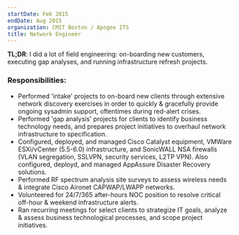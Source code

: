 ```yaml
---
startDate: Feb 2015
endDate: Aug 2015
organization: CMIT Boston / Apogee ITS
title: Network Engineer
---
```


**TL;DR**: I did a lot of field engineering: on-boarding new customers, executing gap analyses, and running infrastructure refresh projects.

### Responsibilities:

- Performed 'intake' projects to on-board new clients through extensive network discovery exercises in order to quickly & gracefully provide ongoing sysadmin support, oftentimes during red-alert crises.
- Performed 'gap analysis' projects for clients to identify business technology needs, and prepares project initiatives to overhaul network infrastructure to specification.
- Configured, deployed, and managed Cisco Catalyst equipment, VMWare ESXi/vCenter (5.5-6.0) infrastructure, and SonicWALL NSA firewalls (VLAN segregation, SSLVPN, security services, L2TP VPN). Also configured, deployd, and managed AppAssure Disaster Recovery solutions.
- Performed RF spectrum analysis site surveys to assess wireless needs & integrate Cisco Aironet CAPWAP/LWAPP networks.
- Volunteered for 24/7/365 after-hours NOC position to resolve critical off-hour & weekend infrastructure alerts.
- Ran recurring meetings for select clients to strategize IT goals, analyze & assess business technological processes, and scope project initiatives.
